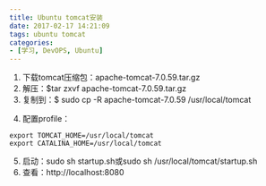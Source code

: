 ```yaml
---
title: Ubuntu tomcat安装
date: 2017-02-17 14:21:09
tags: ubuntu tomcat
categories:
- [学习, DevOPS, Ubuntu]
---
```

1. 下载tomcat压缩包：apache-tomcat-7.0.59.tar.gz
2. 解压：$tar zxvf apache-tomcat-7.0.59.tar.gz
3. 复制到：$ sudo cp -R apache-tomcat-7.0.59 /usr/local/tomcat
<!--more-->
4. 配置profile：
```
export TOMCAT_HOME=/usr/local/tomcat
export CATALINA_HOME=/usr/local/tomcat
```
5. 启动：sudo sh startup.sh或sudo sh /usr/local/tomcat/startup.sh
6. 查看：http://localhost:8080
